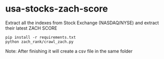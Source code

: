 # usa-stocks-zach-score

Extract all the indexes from Stock Exchange (NASDAQ/NYSE) and extract their latest ZACH SCORE
```
pip install -r requirements.txt
python zach_rank/crawl_zach.py
```
Note: After finishing it will create a csv file in the same folder
